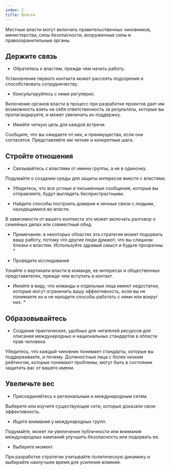 ```yaml
---
index: 2
title: Власти
---
```

Местные власти могут включать правительственных чиновников, министерства, силы безопасности, вооруженные силы и правоохранительные органы.

## Держите связь

* Обратитесь к властям, прежде чем начать работу.

Установление первого контакта может рассеять подозрения и способствовать сотрудничеству.

* Консультируйтесь с ними регулярно.

Включение органов власти в процесс при разработке проектов дает им возможность взять на себя ответственность за результаты, которые вы пропагандируете, и может увеличить их поддержку.

* Имейте четкую цель для каждой встречи.

Сообщите, что вы ожидаете от них, и преимущества, если они согласятся. Представляйте им четкие и конкретные шаги.

## Стройте отношения

* Связывайтесь с властями от имени группы, а не в одиночку.

Подумайте о создании среды для защиты интересов вместе с властями.

* Убедитесь, что все устные и письменные сообщения, которые вы отправляете, будут выглядеть беспристрастными.

* Найдите способы построить доверие и личные связи с людьми, находящимися во власти.

В зависимости от вашего контекста это может включать разговор о семейных делах или совместный обед.

* Примечание: в некоторых областях эта стратегия может подорвать вашу работу, потому что другие люди думают, что вы слишком близки к властям. Используйте здравый смысл и будьте прозрачны. *

* Проведите исследование

Узнайте о вертикали власти в команде, ее интересах и общественных представителях, прежде чем вступать в контакт.

* Имейте в виду, что команды и отдельные лица имеют недостатки, которые могут ограничить вашу эффективность, если вы не понимаете их и не находите способы работать с ними или вокруг них. *

## Образовывайтесь

* Создание практических, удобных для читателей ресурсов для описания международных и национальных стандартов в области прав человека.

Убедитесь, что каждый чиновник понимает стандарты, которые вы поддерживаете, и почему. Должностные лица с более низким рейтингом, которые понимают проблемы, могут быть в состоянии защитить вас от вашего имени.

## Увеличьте вес

* Присоединяйтесь к региональным и международным сетям.

Выберите или изучите существующие сети, которые доказали свою эффективность.

* Ищите внимания у международных групп.

Подумайте, может ли увеличение публичности или внимания международных кампаний улучшить безопасность или подорвать ее.

* Выберите момент.

При разработке стратегии учитывайте политическую динамику и выбирайте наилучшее время для усиления влияния.